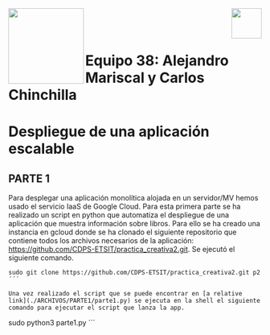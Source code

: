 <img  align="left" width="150" style="float: left;" src="https://www.upm.es/sfs/Rectorado/Gabinete%20del%20Rector/Logos/UPM/CEI/LOGOTIPO%20leyenda%20color%20JPG%20p.png">
<img  align="right" width="60" style="float: right;" src="https://www.dit.upm.es/images/dit08.gif">

<br/><br/>

# Equipo 38: Alejandro Mariscal y Carlos Chinchilla
# Despliegue de una aplicación escalable

## PARTE 1

Para desplegar una aplicación monolítica alojada en un servidor/MV hemos usado el servicio IaaS de Google Cloud. Para esta primera parte se ha realizado un script en python que automatiza el despliegue de una aplicación que muestra información sobre libros. Para ello se ha creado una instancia en gcloud donde se ha clonado el siguiente repositorio que contiene todos los archivos necesarios de la aplicación: <https://github.com/CDPS-ETSIT/practica_creativa2.git>. Se ejecutó el siguiente comando.

```
sudo git clone https://github.com/CDPS-ETSIT/practica_creativa2.git p2
´´´

Una vez realizado el script que se puede encontrar en [a relative link](./ARCHIVOS/PARTE1/parte1.py) se ejecuta en la shell el siguiente comando para ejecutar el script que lanza la app.

```
sudo python3 parte1.py
´´´
